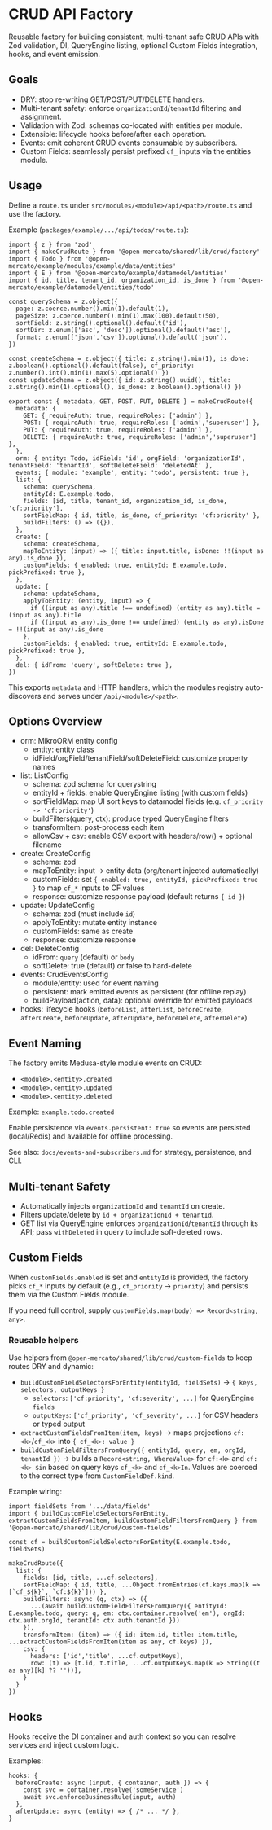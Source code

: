 # CRUD API Factory

Reusable factory for building consistent, multi-tenant safe CRUD APIs with Zod validation, DI, QueryEngine listing, optional Custom Fields integration, hooks, and event emission.

## Goals

- DRY: stop re-writing GET/POST/PUT/DELETE handlers.
- Multi-tenant safety: enforce `organizationId`/`tenantId` filtering and assignment.
- Validation with Zod: schemas co-located with entities per module.
- Extensible: lifecycle hooks before/after each operation.
- Events: emit coherent CRUD events consumable by subscribers.
- Custom Fields: seamlessly persist prefixed `cf_` inputs via the entities module.

## Usage

Define a `route.ts` under `src/modules/<module>/api/<path>/route.ts` and use the factory.

Example (`packages/example/.../api/todos/route.ts`):

```
import { z } from 'zod'
import { makeCrudRoute } from '@open-mercato/shared/lib/crud/factory'
import { Todo } from '@open-mercato/example/modules/example/data/entities'
import { E } from '@open-mercato/example/datamodel/entities'
import { id, title, tenant_id, organization_id, is_done } from '@open-mercato/example/datamodel/entities/todo'

const querySchema = z.object({
  page: z.coerce.number().min(1).default(1),
  pageSize: z.coerce.number().min(1).max(100).default(50),
  sortField: z.string().optional().default('id'),
  sortDir: z.enum(['asc', 'desc']).optional().default('asc'),
  format: z.enum(['json','csv']).optional().default('json'),
})

const createSchema = z.object({ title: z.string().min(1), is_done: z.boolean().optional().default(false), cf_priority: z.number().int().min(1).max(5).optional() })
const updateSchema = z.object({ id: z.string().uuid(), title: z.string().min(1).optional(), is_done: z.boolean().optional() })

export const { metadata, GET, POST, PUT, DELETE } = makeCrudRoute({
  metadata: {
    GET: { requireAuth: true, requireRoles: ['admin'] },
    POST: { requireAuth: true, requireRoles: ['admin','superuser'] },
    PUT: { requireAuth: true, requireRoles: ['admin'] },
    DELETE: { requireAuth: true, requireRoles: ['admin','superuser'] },
  },
  orm: { entity: Todo, idField: 'id', orgField: 'organizationId', tenantField: 'tenantId', softDeleteField: 'deletedAt' },
  events: { module: 'example', entity: 'todo', persistent: true },
  list: {
    schema: querySchema,
    entityId: E.example.todo,
    fields: [id, title, tenant_id, organization_id, is_done, 'cf:priority'],
    sortFieldMap: { id, title, is_done, cf_priority: 'cf:priority' },
    buildFilters: () => ({}),
  },
  create: {
    schema: createSchema,
    mapToEntity: (input) => ({ title: input.title, isDone: !!(input as any).is_done }),
    customFields: { enabled: true, entityId: E.example.todo, pickPrefixed: true },
  },
  update: {
    schema: updateSchema,
    applyToEntity: (entity, input) => {
      if ((input as any).title !== undefined) (entity as any).title = (input as any).title
      if ((input as any).is_done !== undefined) (entity as any).isDone = !!(input as any).is_done
    },
    customFields: { enabled: true, entityId: E.example.todo, pickPrefixed: true },
  },
  del: { idFrom: 'query', softDelete: true },
})
```

This exports `metadata` and HTTP handlers, which the modules registry auto-discovers and serves under `/api/<module>/<path>`.

## Options Overview

- orm: MikroORM entity config
  - entity: entity class
  - idField/orgField/tenantField/softDeleteField: customize property names
- list: ListConfig
  - schema: zod schema for querystring
  - entityId + fields: enable QueryEngine listing (with custom fields)
  - sortFieldMap: map UI sort keys to datamodel fields (e.g. `cf_priority -> 'cf:priority'`)
  - buildFilters(query, ctx): produce typed QueryEngine filters
  - transformItem: post-process each item
  - allowCsv + csv: enable CSV export with headers/row() + optional filename
- create: CreateConfig
  - schema: zod
  - mapToEntity: input -> entity data (org/tenant injected automatically)
  - customFields: set `{ enabled: true, entityId, pickPrefixed: true }` to map `cf_*` inputs to CF values
  - response: customize response payload (default returns `{ id }`)
- update: UpdateConfig
  - schema: zod (must include `id`)
  - applyToEntity: mutate entity instance
  - customFields: same as create
  - response: customize response
- del: DeleteConfig
  - idFrom: `query` (default) or `body`
  - softDelete: true (default) or false to hard-delete
- events: CrudEventsConfig
  - module/entity: used for event naming
  - persistent: mark emitted events as persistent (for offline replay)
  - buildPayload(action, data): optional override for emitted payloads
- hooks: lifecycle hooks (`beforeList`, `afterList`, `beforeCreate`, `afterCreate`, `beforeUpdate`, `afterUpdate`, `beforeDelete`, `afterDelete`)

## Event Naming

The factory emits Medusa-style module events on CRUD:

- `<module>.<entity>.created`
- `<module>.<entity>.updated`
- `<module>.<entity>.deleted`

Example: `example.todo.created`

Enable persistence via `events.persistent: true` so events are persisted (local/Redis) and available for offline processing.

See also: `docs/events-and-subscribers.md` for strategy, persistence, and CLI.

## Multi-tenant Safety

- Automatically injects `organizationId` and `tenantId` on create.
- Filters update/delete by `id + organizationId + tenantId`.
- GET list via QueryEngine enforces `organizationId`/`tenantId` through its API; pass `withDeleted` in query to include soft-deleted rows.

## Custom Fields

When `customFields.enabled` is set and `entityId` is provided, the factory picks `cf_*` inputs by default (e.g., `cf_priority` -> `priority`) and persists them via the Custom Fields module.

If you need full control, supply `customFields.map(body) => Record<string, any>`.

### Reusable helpers

Use helpers from `@open-mercato/shared/lib/crud/custom-fields` to keep routes DRY and dynamic:

- `buildCustomFieldSelectorsForEntity(entityId, fieldSets)` → `{ keys, selectors, outputKeys }`
  - `selectors`: `['cf:priority', 'cf:severity', ...]` for QueryEngine `fields`
  - `outputKeys`: `['cf_priority', 'cf_severity', ...]` for CSV headers or typed output
- `extractCustomFieldsFromItem(item, keys)` → maps projections `cf:<k>`/`cf_<k>` into `{ cf_<k>: value }`
- `buildCustomFieldFiltersFromQuery({ entityId, query, em, orgId, tenantId })` → builds a `Record<string, WhereValue>` for `cf:<k>` and `cf:<k> $in` based on query keys `cf_<k>` and `cf_<k>In`. Values are coerced to the correct type from `CustomFieldDef.kind`.

Example wiring:

```
import fieldSets from '.../data/fields'
import { buildCustomFieldSelectorsForEntity, extractCustomFieldsFromItem, buildCustomFieldFiltersFromQuery } from '@open-mercato/shared/lib/crud/custom-fields'

const cf = buildCustomFieldSelectorsForEntity(E.example.todo, fieldSets)

makeCrudRoute({
  list: {
    fields: [id, title, ...cf.selectors],
    sortFieldMap: { id, title, ...Object.fromEntries(cf.keys.map(k => [`cf_${k}`, `cf:${k}`])) },
    buildFilters: async (q, ctx) => ({
      ...(await buildCustomFieldFiltersFromQuery({ entityId: E.example.todo, query: q, em: ctx.container.resolve('em'), orgId: ctx.auth.orgId, tenantId: ctx.auth.tenantId }))
    }),
    transformItem: (item) => ({ id: item.id, title: item.title, ...extractCustomFieldsFromItem(item as any, cf.keys) }),
    csv: {
      headers: ['id','title', ...cf.outputKeys],
      row: (t) => [t.id, t.title, ...cf.outputKeys.map(k => String((t as any)[k] ?? ''))],
    }
  }
})
```

## Hooks

Hooks receive the DI container and auth context so you can resolve services and inject custom logic.

Examples:

```
hooks: {
  beforeCreate: async (input, { container, auth }) => {
    const svc = container.resolve('someService')
    await svc.enforceBusinessRule(input, auth)
  },
  afterUpdate: async (entity) => { /* ... */ },
}
```
